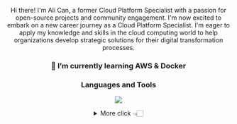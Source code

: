 
<p align="center">Hi there! I'm Ali Can, a former Cloud Platform Specialist with a passion for open-source projects and community engagement. I'm now excited to embark on a new career journey as a Cloud Platform Specialist. I'm eager to apply my knowledge and skills in the cloud computing world to help organizations develop strategic solutions for their digital transformation processes.</p>

<h3 align="center">
 🌱 I’m currently learning <b>AWS & Docker</b>
</h3>



<h3 align="center">Languages and Tools</h3>
<p align="center">
    <img src="https://skillicons.dev/icons?i=html,css,bootstrap,tailwind,php,py,go,js,ts,nodejs,bun,deno,express,react,redux,nextjs,materialui,styledcomponents,babel,webpack,mongodb,postgres,mysql,git,githubactions,gitlab,linux,postman&perline=14" />
 </p>


 
<details align="center">
  <summary>More click 👈🏻</summary>
  <p>&nbsp;<img align="center" src="https://github-readme-stats.vercel.app/api?username=alicangunduz&show_icons=true&locale=en" alt="alicangunduz" /></p>

<p><img align="center" src="https://github-readme-streak-stats.herokuapp.com/?user=alicangunduz&" alt="alicangunduz" /></p>

<p align="center"> <img src="https://komarev.com/ghpvc/?username=alicangunduz&label=Profile%20views&color=0e75b6&style=flat" alt="alicangunduz" /> </p>

</details>



